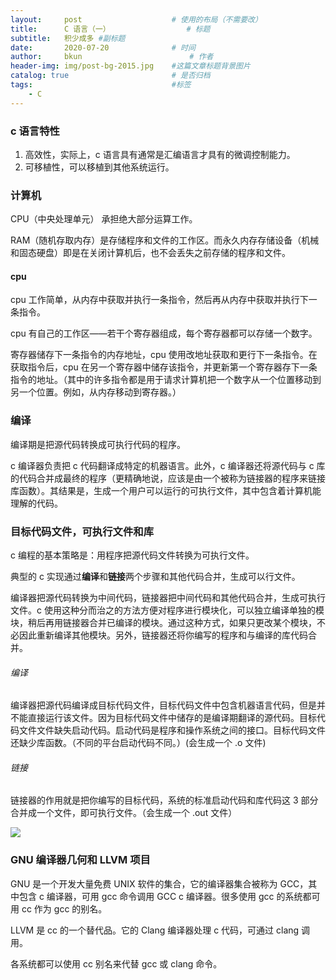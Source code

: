 ```yaml
---
layout:     post   				    # 使用的布局（不需要改）
title:      C 语言（一） 				# 标题 
subtitle:   积少成多 #副标题
date:       2020-07-20				# 时间
author:     bkun 						# 作者
header-img: img/post-bg-2015.jpg 	#这篇文章标题背景图片
catalog: true 						# 是否归档
tags:								#标签
    - C
---
```


### c 语言特性
1. 高效性，实际上，c 语言具有通常是汇编语言才具有的微调控制能力。
2. 可移植性，可以移植到其他系统运行。

### 计算机
CPU（中央处理单元） 承担绝大部分运算工作。

RAM（随机存取内存）是存储程序和文件的工作区。而永久内存存储设备（机械和固态硬盘）即是在关闭计算机后，也不会丢失之前存储的程序和文件。


#### cpu
 cpu 工作简单，从内存中获取并执行一条指令，然后再从内存中获取并执行下一条指令。
 
 cpu 有自己的工作区——若干个寄存器组成，每个寄存器都可以存储一个数字。
 
 寄存器储存下一条指令的内存地址，cpu 使用改地址获取和更行下一条指令。在获取指令后，cpu 在另一个寄存器中储存该指令，并更新第一个寄存器存下一条指令的地址。（其中的许多指令都是用于请求计算机把一个数字从一个位置移动到 另一个位置。例如，从内存移动到寄存器。）
 
 
### 编译
 编译期是把源代码转换成可执行代码的程序。
 
 c 编译器负责把 c 代码翻译成特定的机器语言。此外，c 编译器还将源代码与 c 库的代码合并成最终的程序（更精确地说，应该是由一个被称为链接器的程序来链接库函数）。其结果是，生成一个用户可以运行的可执行文件，其中包含着计算机能理解的代码。
 
### 目标代码文件，可执行文件和库
c 编程的基本策略是：用程序把源代码文件转换为可执行文件。

典型的 c 实现通过**编译**和**链接**两个步骤和其他代码合并，生成可以行文件。

编译器把源代码转换为中间代码，链接器把中间代码和其他代码合并，生成可执行文件。c 使用这种分而治之的方法方便对程序进行模块化，可以独立编译单独的模块，稍后再用链接器合并已编译的模块。通过这种方式，如果只更改某个模块，不必因此重新编译其他模块。另外，链接器还将你编写的程序和与编译的库代码合并。

###### 编译
编译器把源代码编译成目标代码文件，目标代码文件中包含机器语言代码，但是并不能直接运行该文件。因为目标代码文件中储存的是编译期翻译的源代码。目标代码文件文件缺失启动代码。启动代码是程序和操作系统之间的接口。目标代码文件还缺少库函数。（不同的平台启动代码不同。）(会生成一个 .o 文件)

###### 链接
链接器的作用就是把你编写的目标代码，系统的标准启动代码和库代码这 3 部分合并成一个文件，即可执行文件。（会生成一个 .out 文件）

![](https://tva1.sinaimg.cn/large/007S8ZIlgy1ggx8srp8acj30zm0u0akp.jpg)


### GNU 编译器几何和 LLVM 项目

GNU 是一个开发大量免费 UNIX 软件的集合，它的编译器集合被称为 GCC，其中包含 c 编译器，可用 gcc 命令调用 GCC c 编译器。很多使用 gcc 的系统都可用 cc 作为 gcc 的别名。

LLVM 是 cc 的一个替代品。它的 Clang 编译器处理 c 代码，可通过 clang 调用。

各系统都可以使用 cc 别名来代替 gcc 或 clang 命令。

